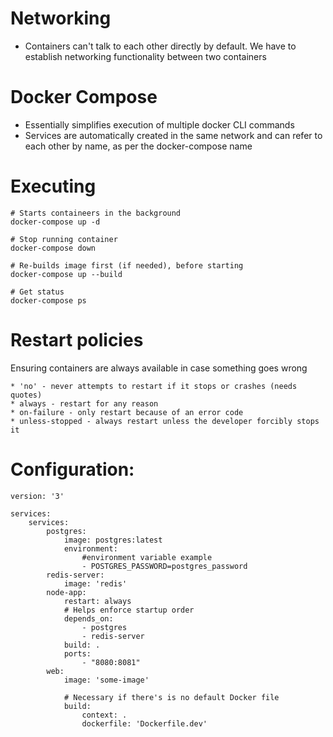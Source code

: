 # Networking

* Containers can't talk to each other directly by default. We have to establish networking functionality between two containers

# Docker Compose
* Essentially simplifies execution of multiple docker CLI commands 
* Services are automatically created in the same network and can refer to each other by name, as per the docker-compose name

# Executing
```
# Starts containeers in the background
docker-compose up -d

# Stop running container
docker-compose down

# Re-builds image first (if needed), before starting
docker-compose up --build

# Get status
docker-compose ps
```


# Restart policies
Ensuring containers are always available in case something goes wrong
```
* 'no' - never attempts to restart if it stops or crashes (needs quotes)
* always - restart for any reason
* on-failure - only restart because of an error code
* unless-stopped - always restart unless the developer forcibly stops it
```

# Configuration:
```
version: '3'

services:
    services:
        postgres:
            image: postgres:latest
            environment: 
                #environment variable example
                - POSTGRES_PASSWORD=postgres_password 
        redis-server:
            image: 'redis'
        node-app:
            restart: always
            # Helps enforce startup order
            depends_on: 
                - postgres
                - redis-server
            build: .
            ports: 
                - "8080:8081"
        web:
            image: 'some-image'
            
            # Necessary if there's is no default Docker file
            build: 
                context: .
                dockerfile: 'Dockerfile.dev'


```

